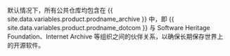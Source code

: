 默认情况下，所有公共仓库均包含在 {{ site.data.variables.product.prodname_archive }} 中，即 {{ site.data.variables.product.prodname_dotcom }} 与 Software Heritage Foundation、Internet Archive 等组织之间的伙伴关系，以确保长期保存世界上的开源软件。